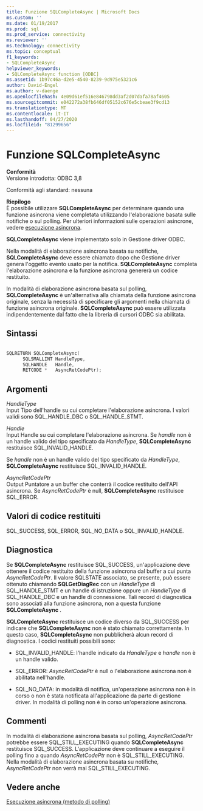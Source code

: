 ```yaml
---
title: Funzione SQLCompleteAsync | Microsoft Docs
ms.custom: ''
ms.date: 01/19/2017
ms.prod: sql
ms.prod_service: connectivity
ms.reviewer: ''
ms.technology: connectivity
ms.topic: conceptual
f1_keywords:
- SQLCompleteAsync
helpviewer_keywords:
- SQLCompleteAsync function [ODBC]
ms.assetid: 1b97c46a-d2e5-4540-8239-9d975e5321c6
author: David-Engel
ms.author: v-daenge
ms.openlocfilehash: 4e09d61ef516e846798dd3af2d07dafa78af4605
ms.sourcegitcommit: e042272a38fb646df05152c676e5cbeae3f9cd13
ms.translationtype: MT
ms.contentlocale: it-IT
ms.lasthandoff: 04/27/2020
ms.locfileid: "81299656"
---
```

# <a name="sqlcompleteasync-function"></a>Funzione SQLCompleteAsync
**Conformità**  
 Versione introdotta: ODBC 3,8  
  
 Conformità agli standard: nessuna  
  
 **Riepilogo**  
 È possibile utilizzare **SQLCompleteAsync** per determinare quando una funzione asincrona viene completata utilizzando l'elaborazione basata sulle notifiche o sul polling. Per ulteriori informazioni sulle operazioni asincrone, vedere [esecuzione asincrona](../../../odbc/reference/develop-app/asynchronous-execution.md).  
  
 **SQLCompleteAsync** viene implementato solo in Gestione driver ODBC.  
  
 Nella modalità di elaborazione asincrona basata su notifiche, **SQLCompleteAsync** deve essere chiamato dopo che Gestione driver genera l'oggetto evento usato per la notifica. **SQLCompleteAsync** completa l'elaborazione asincrona e la funzione asincrona genererà un codice restituito.  
  
 In modalità di elaborazione asincrona basata sul polling, **SQLCompleteAsync** è un'alternativa alla chiamata della funzione asincrona originale, senza la necessità di specificare gli argomenti nella chiamata di funzione asincrona originale. **SQLCompleteAsync** può essere utilizzata indipendentemente dal fatto che la libreria di cursori ODBC sia abilitata.  
  
## <a name="syntax"></a>Sintassi  
  
```cpp  
  
SQLRETURN SQLCompleteAsync(  
      SQLSMALLINT HandleType,  
      SQLHANDLE   Handle,  
      RETCODE *   AsyncRetCodePtr);  
```  
  
## <a name="arguments"></a>Argomenti  
 *HandleType*  
 Input Tipo dell'handle su cui completare l'elaborazione asincrona. I valori validi sono SQL_HANDLE_DBC o SQL_HANDLE_STMT.  
  
 *Handle*  
 Input Handle su cui completare l'elaborazione asincrona. Se *handle* non è un handle valido del tipo specificato da *HandleType*, **SQLCompleteAsync** restituisce SQL_INVALID_HANDLE.  
  
 Se *handle* non è un handle valido del tipo specificato da *HandleType*, **SQLCompleteAsync** restituisce SQL_INVALID_HANDLE.  
  
 *AsyncRetCodePtr*  
 Output Puntatore a un buffer che conterrà il codice restituito dell'API asincrona. Se *AsyncRetCodePtr* è null, **SQLCompleteAsync** restituisce SQL_ERROR.  
  
## <a name="returns"></a>Valori di codice restituiti  
 SQL_SUCCESS, SQL_ERROR, SQL_NO_DATA o SQL_INVALID_HANDLE.  
  
## <a name="diagnostics"></a>Diagnostica  
 Se **SQLCompleteAsync** restituisce SQL_SUCCESS, un'applicazione deve ottenere il codice restituito della funzione asincrona dal buffer a cui punta *AsyncRetCodePtr*. Il valore SQLSTATE associato, se presente, può essere ottenuto chiamando **SQLGetDiagRec** con un *HandleType* di SQL_HANDLE_STMT e un handle di istruzione oppure un *HandleType* di SQL_HANDLE_DBC e un handle di connessione. Tali record di diagnostica sono associati alla funzione asincrona, non a questa funzione **SQLCompleteAsync** .  
  
 **SQLCompleteAsync** restituisce un codice diverso da SQL_SUCCESS per indicare che **SQLCompleteAsync** non è stato chiamato correttamente. In questo caso, **SQLCompleteAsync** non pubblicherà alcun record di diagnostica. I codici restituiti possibili sono:  
  
-   SQL_INVALID_HANDLE: l'handle indicato da *HandleType* e *handle* non è un handle valido.  
  
-   SQL_ERROR: *AsyncRetCodePtr* è null o l'elaborazione asincrona non è abilitata nell'handle.  
  
-   SQL_NO_DATA: in modalità di notifica, un'operazione asincrona non è in corso o non è stata notificata all'applicazione da parte di gestione driver. In modalità di polling non è in corso un'operazione asincrona.  
  
## <a name="comments"></a>Commenti  
 In modalità di elaborazione asincrona basata sul polling, *AsyncRetCodePtr* potrebbe essere SQL_STILL_EXECUTING quando **SQLCompleteAsync** restituisce SQL_SUCCESS. L'applicazione deve continuare a eseguire il polling fino a quando *AsyncRetCodePtr* non è SQL_STILL_EXECUTING. Nella modalità di elaborazione asincrona basata su notifiche, *AsyncRetCodePtr* non verrà mai SQL_STILL_EXECUTING.  
  
## <a name="see-also"></a>Vedere anche  
 [Esecuzione asincrona (metodo di polling)](../../../odbc/reference/develop-app/asynchronous-execution-polling-method.md)
